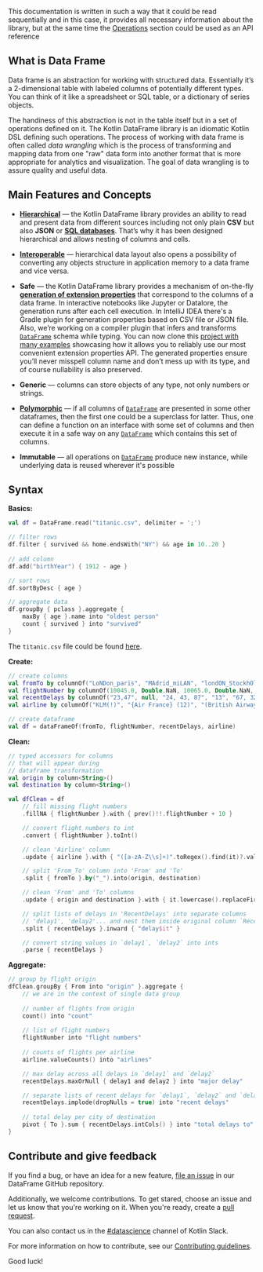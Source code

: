 [//]: # (title: Overview)
<show-structure depth="3"/>

<tip> 

This documentation is written in such a way that it could be read sequentially and in this case, it  provides all necessary information about the library, but at the same time the [Operations](operations.md) section could be used as an API reference

</tip>

## What is Data Frame

Data frame is an abstraction for working with structured data. Essentially it’s a 2-dimensional table with labeled columns of potentially different types. You can think of it like a spreadsheet or SQL table, or a dictionary of series objects.

The handiness of this abstraction is not in the table itself but in a set of operations defined on it. 
The Kotlin DataFrame library is an idiomatic Kotlin DSL defining such operations. 
The process of working with data frame is often called *data wrangling* which 
is the process of transforming and mapping data from one "raw" data form into another format 
that is more appropriate for analytics and visualization. 
The goal of data wrangling is to assure quality and useful data.

## Main Features and Concepts

* [**Hierarchical**](hierarchical.md) — the Kotlin DataFrame library provides an ability to read and present data from different sources including not only plain **CSV** but also **JSON** or **[SQL databases](readSqlDatabases.md)**.
That’s why it has been designed hierarchical and allows nesting of columns and cells.

* [**Interoperable**](collectionsInterop.md) — hierarchical data layout also opens a possibility of converting any objects 
structure in application memory to a data frame and vice versa.

* **Safe** — the Kotlin DataFrame library provides a mechanism of on-the-fly [**generation of extension properties**](extensionPropertiesApi.md) 
that correspond to the columns of a data frame. 
In interactive notebooks like Jupyter or Datalore, the generation runs after each cell execution. 
In IntelliJ IDEA there's a Gradle plugin for generation properties based on CSV file or JSON file. 
Also, we’re working on a compiler plugin that infers and transforms [`DataFrame`](DataFrame.md) schema while typing.
You can now clone this [project with many examples](https://github.com/koperagen/df-plugin-demo) showcasing how it allows you to reliably use our most convenient extension properties API.
The generated properties ensure you’ll never misspell column name and don’t mess up with its type, and of course nullability is also preserved.

* **Generic** — columns can store objects of any type, not only numbers or strings.

* [**Polymorphic**](schemas.md) —
  if all columns of [`DataFrame`](DataFrame.md) are presented in some other dataframes,
  then the first one could be a superclass for latter. 
Thus,
  one can define a function on an interface with some set of columns
  and then execute it in a safe way on any [`DataFrame`](DataFrame.md) which contains this set of columns.

* **Immutable** — all operations on [`DataFrame`](DataFrame.md) produce new instance, while underlying data is reused wherever it's possible

## Syntax

**Basics:**

```kotlin
val df = DataFrame.read("titanic.csv", delimiter = ';')
```

```kotlin
// filter rows
df.filter { survived && home.endsWith("NY") && age in 10..20 }
    
// add column
df.add("birthYear") { 1912 - age }

// sort rows
df.sortByDesc { age }

// aggregate data
df.groupBy { pclass }.aggregate {
    maxBy { age }.name into "oldest person"
    count { survived } into "survived"
}
```

The `titanic.csv` file could be found [here](https://github.com/Kotlin/dataframe/blob/master/data/titanic.csv).

**Create:**
```kotlin
// create columns
val fromTo by columnOf("LoNDon_paris", "MAdrid_miLAN", "londON_StockhOlm", "Budapest_PaRis", "Brussels_londOn")
val flightNumber by columnOf(10045.0, Double.NaN, 10065.0, Double.NaN, 10085.0)
val recentDelays by columnOf("23,47", null, "24, 43, 87", "13", "67, 32")
val airline by columnOf("KLM(!)", "{Air France} (12)", "(British Airways. )", "12. Air France", "'Swiss Air'")

// create dataframe
val df = dataFrameOf(fromTo, flightNumber, recentDelays, airline)
```

**Clean:**
```kotlin
// typed accessors for columns
// that will appear during 
// dataframe transformation
val origin by column<String>()
val destination by column<String>()

val dfClean = df
    // fill missing flight numbers
    .fillNA { flightNumber }.with { prev()!!.flightNumber + 10 }

    // convert flight numbers to int
    .convert { flightNumber }.toInt()

    // clean 'Airline' column
    .update { airline }.with { "([a-zA-Z\\s]+)".toRegex().find(it)?.value ?: "" }

    // split 'From_To' column into 'From' and 'To'
    .split { fromTo }.by("_").into(origin, destination)

    // clean 'From' and 'To' columns
    .update { origin and destination }.with { it.lowercase().replaceFirstChar(Char::uppercase) }

    // split lists of delays in 'RecentDelays' into separate columns 
    // 'delay1', 'delay2'... and nest them inside original column `RecentDelays`
    .split { recentDelays }.inward { "delay$it" }

    // convert string values in `delay1`, `delay2` into ints
    .parse { recentDelays }
```

**Aggregate:**
```kotlin
// group by flight origin
dfClean.groupBy { From into "origin" }.aggregate {
    // we are in the context of single data group
    
    // number of flights from origin
    count() into "count"
    
    // list of flight numbers
    flightNumber into "flight numbers"
    
    // counts of flights per airline
    airline.valueCounts() into "airlines"

    // max delay across all delays in `delay1` and `delay2`
    recentDelays.maxOrNull { delay1 and delay2 } into "major delay"

    // separate lists of recent delays for `delay1`, `delay2` and `delay3`
    recentDelays.implode(dropNulls = true) into "recent delays"
    
    // total delay per city of destination
    pivot { To }.sum { recentDelays.intCols() } into "total delays to"
}
```

## Contribute and give feedback

If you find a bug, or have an idea for a new feature, [file an issue](https://github.com/Kotlin/dataframe/issues/new) in our DataFrame GitHub repository.

Additionally, we welcome contributions. To get stared, choose an issue and let us know that you're working on it. When you're ready, create a [pull request](https://github.com/Kotlin/dataframe/pulls).

You can also contact us in the [#datascience](https://kotlinlang.slack.com/archives/C4W52CFEZ) channel of Kotlin Slack.

For more information on how to contribute, see our [Contributing guidelines](https://github.com/Kotlin/dataframe/blob/master/CONTRIBUTING.md).

Good luck!

